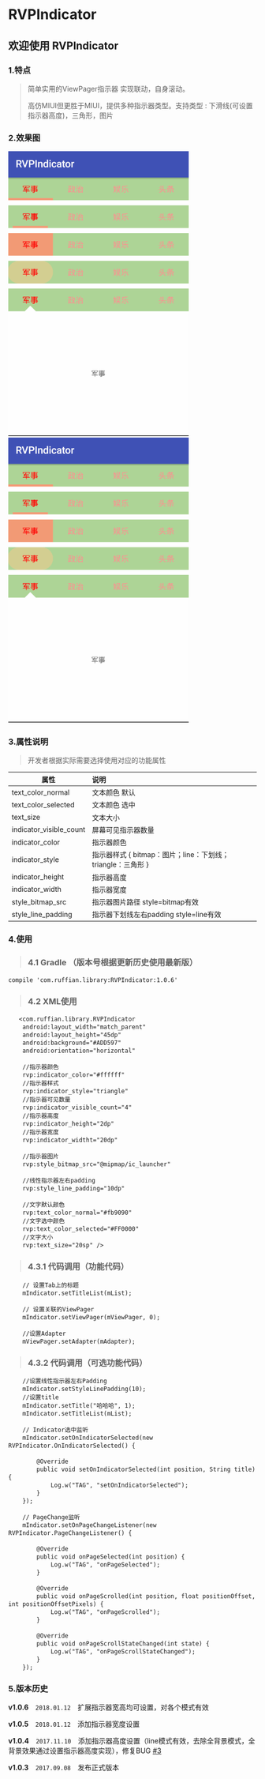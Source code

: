 # RVPIndicator


## 欢迎使用 RVPIndicator 

### 1.特点

> 简单实用的ViewPager指示器 实现联动，自身滚动。
> 
> 高仿MIUI但更胜于MIUI，提供多种指示器类型。支持类型 : 下滑线(可设置指示器高度)，三角形，图片

### 2.效果图

![](icon2.gif) ![](icon1.gif)


### 3.属性说明

> 开发者根据实际需要选择使用对应的功能属性

| 属性			|说明			 |
| ------------- |  :-------------|
| text_color_normal   			|	文本颜色		默认		|
| text_color_selected       	|   文本颜色		选中		|
| text_size 					|	文本大小		 		|
| indicator_visible_count 		|   屏幕可见指示器数量		|
| indicator_color 				|   指示器颜色		 	|
| indicator_style 				|   指示器样式 	{ bitmap：图片；line：下划线；triangle：三角形 }	|
| indicator_height 				|   指示器高度 		|
| indicator_width 				|   指示器宽度 		|
| style_bitmap_src 				|   指示器图片路径  style=bitmap有效 	|
| style_line_padding 			|   指示器下划线左右padding	style=line有效 	|

### 4.使用
> ### 4.1  Gradle （版本号根据更新历史使用最新版）


    compile 'com.ruffian.library:RVPIndicator:1.0.6'


> ### 4.2 XML使用


       <com.ruffian.library.RVPIndicator
        android:layout_width="match_parent"
        android:layout_height="45dp"
        android:background="#ADD597"
        android:orientation="horizontal"
        
        //指示器颜色
        rvp:indicator_color="#ffffff"
        //指示器样式
        rvp:indicator_style="triangle"
        //指示器可见数量
        rvp:indicator_visible_count="4"
		//指示器高度
		rvp:indicator_height="2dp"
		//指示器宽度
		rvp:indicator_widtht="20dp"
    
        //指示器图片
        rvp:style_bitmap_src="@mipmap/ic_launcher"
    
        //线性指示器左右padding
        rvp:style_line_padding="10dp"
    
        //文字默认颜色
        rvp:text_color_normal="#fb9090"
        //文字选中颜色
        rvp:text_color_selected="#FF0000"
        //文字大小
        rvp:text_size="20sp" />

> ### 4.3.1 代码调用（功能代码）

        // 设置Tab上的标题
        mIndicator.setTitleList(mList);

        // 设置关联的ViewPager
        mIndicator.setViewPager(mViewPager, 0);

        //设置Adapter
        mViewPager.setAdapter(mAdapter);

    
> ### 4.3.2 代码调用（可选功能代码）

        //设置线性指示器左右Padding
        mIndicator.setStyleLinePadding(10);
        //设置title
        mIndicator.setTitle("哈哈哈", 1);
        mIndicator.setTitleList(mList);

        // Indicator选中监听
        mIndicator.setOnIndicatorSelected(new RVPIndicator.OnIndicatorSelected() {

            @Override
            public void setOnIndicatorSelected(int position, String title) {
                Log.w("TAG", "setOnIndicatorSelected");
            }
        });

        // PageChange监听
        mIndicator.setOnPageChangeListener(new RVPIndicator.PageChangeListener() {

            @Override
            public void onPageSelected(int position) {
                Log.w("TAG", "onPageSelected");
            }

            @Override
            public void onPageScrolled(int position, float positionOffset, int positionOffsetPixels) {
                Log.w("TAG", "onPageScrolled");
            }

            @Override
            public void onPageScrollStateChanged(int state) {
                Log.w("TAG", "onPageScrollStateChanged");
            }
        });


### 5.版本历史


**v1.0.6**　`2018.01.12`　扩展指示器宽高均可设置，对各个模式有效

**v1.0.5**　`2018.01.12`　添加指示器宽度设置

**v1.0.4**　`2017.11.10`　添加指示器高度设置（line模式有效，去除全背景模式，全背景效果通过设置指示器高度实现），修复BUG [#3](https://github.com/RuffianZhong/RVPIndicator/issues/3)

**v1.0.3**　`2017.09.08`　发布正式版本













